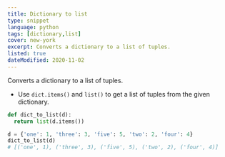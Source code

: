 ```yaml
---
title: Dictionary to list
type: snippet
language: python
tags: [dictionary,list]
cover: new-york
excerpt: Converts a dictionary to a list of tuples.
listed: true
dateModified: 2020-11-02
---
```


Converts a dictionary to a list of tuples.

- Use `dict.items()` and `list()` to get a list of tuples from the given dictionary.

```py
def dict_to_list(d):
  return list(d.items())

d = {'one': 1, 'three': 3, 'five': 5, 'two': 2, 'four': 4}
dict_to_list(d)
# [('one', 1), ('three', 3), ('five', 5), ('two', 2), ('four', 4)]
```
